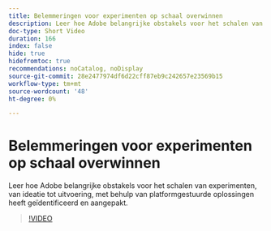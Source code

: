 ```yaml
---
title: Belemmeringen voor experimenten op schaal overwinnen
description: Leer hoe Adobe belangrijke obstakels voor het schalen van experimenten, van ideatie tot uitvoering, met behulp van platformgestuurde oplossingen heeft geïdentificeerd en aangepakt.
doc-type: Short Video
duration: 166
index: false
hide: true
hidefromtoc: true
recommendations: noCatalog, noDisplay
source-git-commit: 28e2477974df6d22cff87eb9c242657e23569b15
workflow-type: tm+mt
source-wordcount: '48'
ht-degree: 0%

---
```



# Belemmeringen voor experimenten op schaal overwinnen

Leer hoe Adobe belangrijke obstakels voor het schalen van experimenten, van ideatie tot uitvoering, met behulp van platformgestuurde oplossingen heeft geïdentificeerd en aangepakt.

<!-- 62_S531_3442531_165_overcoming-barriers-to-experimentation-at-scale -->
>[!VIDEO](https://video.tv.adobe.com/v/3458237/?learn=on&enablevpops=true)
